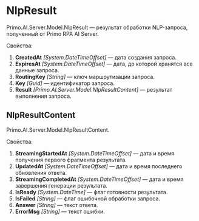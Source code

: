 # NlpResult

Primo.AI.Server.Model.NlpResult — результат обработки NLP-запроса, полученный от Primo RPA AI Server.

Свойства:
1. **CreatedAt** *[System.DateTimeOffset]* — дата создания запроса.
1. **ExpiresAt** *[System.DateTimeOffset]* — дата, до которой хранятся все данные запроса.
1. **RoutingKey** *[String]* — ключ маршрутизации запроса.
1. **Key** *[Guid]* — идентификатор запроса.
1. **Result** *[Primo.AI.Server.Model.NlpResultContent]* — результат выполнения запроса.


## NlpResultContent

Primo.AI.Server.Model.NlpResultContent.

Свойства:
1. **StreamingStartedAt** *[System.DateTimeOffset]* — дата и время получения первого фрагмента результата.
1. **UpdatedAt** *[System.DateTimeOffset]* — дата и время последнего обновления ответа.
1. **StreamingCompletedAt** *[System.DateTimeOffset]* — дата и время завершения генерации результата.
1. **IsReady** *[System.DateTime]* — флаг готовности результата.
1. **IsFailed** *[String]* — флаг ошибочной обработки запроса.
1. **Answer** *[String]* — текст ответа.
1. **ErrorMsg** *[String]* — текст ошибки.



